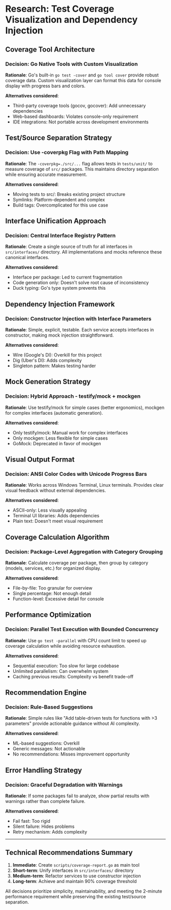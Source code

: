 # Research: Test Coverage Visualization and Dependency Injection

## Coverage Tool Architecture

### Decision: Go Native Tools with Custom Visualization
**Rationale**: Go's built-in `go test -cover` and `go tool cover` provide robust coverage data. Custom visualization layer can format this data for console display with progress bars and colors.

**Alternatives considered**:
- Third-party coverage tools (gocov, gocover): Add unnecessary dependencies
- Web-based dashboards: Violates console-only requirement
- IDE integrations: Not portable across development environments

## Test/Source Separation Strategy

### Decision: Use -coverpkg Flag with Path Mapping
**Rationale**: The `-coverpkg=./src/...` flag allows tests in `tests/unit/` to measure coverage of `src/` packages. This maintains directory separation while ensuring accurate measurement.

**Alternatives considered**:
- Moving tests to src/: Breaks existing project structure
- Symlinks: Platform-dependent and complex
- Build tags: Overcomplicated for this use case

## Interface Unification Approach

### Decision: Central Interface Registry Pattern
**Rationale**: Create a single source of truth for all interfaces in `src/interfaces/` directory. All implementations and mocks reference these canonical interfaces.

**Alternatives considered**:
- Interface per package: Led to current fragmentation
- Code generation only: Doesn't solve root cause of inconsistency
- Duck typing: Go's type system prevents this

## Dependency Injection Framework

### Decision: Constructor Injection with Interface Parameters
**Rationale**: Simple, explicit, testable. Each service accepts interfaces in constructor, making mock injection straightforward.

**Alternatives considered**:
- Wire (Google's DI): Overkill for this project
- Dig (Uber's DI): Adds complexity
- Singleton pattern: Makes testing harder

## Mock Generation Strategy

### Decision: Hybrid Approach - testify/mock + mockgen
**Rationale**: Use testify/mock for simple cases (better ergonomics), mockgen for complex interfaces (automatic generation).

**Alternatives considered**:
- Only testify/mock: Manual work for complex interfaces
- Only mockgen: Less flexible for simple cases
- GoMock: Deprecated in favor of mockgen

## Visual Output Format

### Decision: ANSI Color Codes with Unicode Progress Bars
**Rationale**: Works across Windows Terminal, Linux terminals. Provides clear visual feedback without external dependencies.

**Alternatives considered**:
- ASCII-only: Less visually appealing
- Terminal UI libraries: Adds dependencies
- Plain text: Doesn't meet visual requirement

## Coverage Calculation Algorithm

### Decision: Package-Level Aggregation with Category Grouping
**Rationale**: Calculate coverage per package, then group by category (models, services, etc.) for organized display.

**Alternatives considered**:
- File-by-file: Too granular for overview
- Single percentage: Not enough detail
- Function-level: Excessive detail for console

## Performance Optimization

### Decision: Parallel Test Execution with Bounded Concurrency
**Rationale**: Use `go test -parallel` with CPU count limit to speed up coverage calculation while avoiding resource exhaustion.

**Alternatives considered**:
- Sequential execution: Too slow for large codebase
- Unlimited parallelism: Can overwhelm system
- Caching previous results: Complexity vs benefit trade-off

## Recommendation Engine

### Decision: Rule-Based Suggestions
**Rationale**: Simple rules like "Add table-driven tests for functions with >3 parameters" provide actionable guidance without AI complexity.

**Alternatives considered**:
- ML-based suggestions: Overkill
- Generic messages: Not actionable
- No recommendations: Misses improvement opportunity

## Error Handling Strategy

### Decision: Graceful Degradation with Warnings
**Rationale**: If some packages fail to analyze, show partial results with warnings rather than complete failure.

**Alternatives considered**:
- Fail fast: Too rigid
- Silent failure: Hides problems
- Retry mechanism: Adds complexity

---

## Technical Recommendations Summary

1. **Immediate**: Create `scripts/coverage-report.go` as main tool
2. **Short-term**: Unify interfaces in `src/interfaces/` directory
3. **Medium-term**: Refactor services to use constructor injection
4. **Long-term**: Achieve and maintain 90% coverage threshold

All decisions prioritize simplicity, maintainability, and meeting the 2-minute performance requirement while preserving the existing test/source separation.